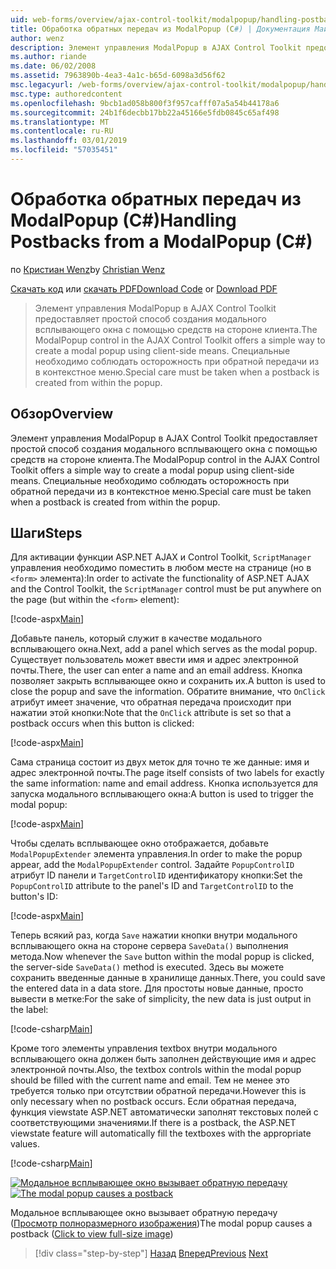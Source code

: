 ```yaml
---
uid: web-forms/overview/ajax-control-toolkit/modalpopup/handling-postbacks-from-a-modalpopup-cs
title: Обработка обратных передач из ModalPopup (C#) | Документация Майкрософт
author: wenz
description: Элемент управления ModalPopup в AJAX Control Toolkit предоставляет простой способ создания модального всплывающего окна с помощью средств на стороне клиента. Особое внимание следует принимать при терминалом...
ms.author: riande
ms.date: 06/02/2008
ms.assetid: 7963890b-4ea3-4a1c-b65d-6098a3d56f62
msc.legacyurl: /web-forms/overview/ajax-control-toolkit/modalpopup/handling-postbacks-from-a-modalpopup-cs
msc.type: authoredcontent
ms.openlocfilehash: 9bcb1ad058b800f3f957cafff07a5a54b44178a6
ms.sourcegitcommit: 24b1f6decbb17bb22a45166e5fdb0845c65af498
ms.translationtype: MT
ms.contentlocale: ru-RU
ms.lasthandoff: 03/01/2019
ms.locfileid: "57035451"
---
```

<a name="handling-postbacks-from-a-modalpopup-c"></a><span data-ttu-id="147cd-104">Обработка обратных передач из ModalPopup (C#)</span><span class="sxs-lookup"><span data-stu-id="147cd-104">Handling Postbacks from a ModalPopup (C#)</span></span>
====================
<span data-ttu-id="147cd-105">по [Кристиан Wenz](https://github.com/wenz)</span><span class="sxs-lookup"><span data-stu-id="147cd-105">by [Christian Wenz](https://github.com/wenz)</span></span>

<span data-ttu-id="147cd-106">[Скачать код](http://download.microsoft.com/download/2/4/0/24052038-f942-4336-905b-b60ae56f0dd5/ModalPopup3.cs.zip) или [скачать PDF](http://download.microsoft.com/download/b/6/a/b6ae89ee-df69-4c87-9bfb-ad1eb2b23373/modalpopup3CS.pdf)</span><span class="sxs-lookup"><span data-stu-id="147cd-106">[Download Code](http://download.microsoft.com/download/2/4/0/24052038-f942-4336-905b-b60ae56f0dd5/ModalPopup3.cs.zip) or [Download PDF](http://download.microsoft.com/download/b/6/a/b6ae89ee-df69-4c87-9bfb-ad1eb2b23373/modalpopup3CS.pdf)</span></span>

> <span data-ttu-id="147cd-107">Элемент управления ModalPopup в AJAX Control Toolkit предоставляет простой способ создания модального всплывающего окна с помощью средств на стороне клиента.</span><span class="sxs-lookup"><span data-stu-id="147cd-107">The ModalPopup control in the AJAX Control Toolkit offers a simple way to create a modal popup using client-side means.</span></span> <span data-ttu-id="147cd-108">Специальные необходимо соблюдать осторожность при обратной передачи из в контекстное меню.</span><span class="sxs-lookup"><span data-stu-id="147cd-108">Special care must be taken when a postback is created from within the popup.</span></span>


## <a name="overview"></a><span data-ttu-id="147cd-109">Обзор</span><span class="sxs-lookup"><span data-stu-id="147cd-109">Overview</span></span>

<span data-ttu-id="147cd-110">Элемент управления ModalPopup в AJAX Control Toolkit предоставляет простой способ создания модального всплывающего окна с помощью средств на стороне клиента.</span><span class="sxs-lookup"><span data-stu-id="147cd-110">The ModalPopup control in the AJAX Control Toolkit offers a simple way to create a modal popup using client-side means.</span></span> <span data-ttu-id="147cd-111">Специальные необходимо соблюдать осторожность при обратной передачи из в контекстное меню.</span><span class="sxs-lookup"><span data-stu-id="147cd-111">Special care must be taken when a postback is created from within the popup.</span></span>

## <a name="steps"></a><span data-ttu-id="147cd-112">Шаги</span><span class="sxs-lookup"><span data-stu-id="147cd-112">Steps</span></span>

<span data-ttu-id="147cd-113">Для активации функции ASP.NET AJAX и Control Toolkit, `ScriptManager` управления необходимо поместить в любом месте на странице (но в `<form>` элемента):</span><span class="sxs-lookup"><span data-stu-id="147cd-113">In order to activate the functionality of ASP.NET AJAX and the Control Toolkit, the `ScriptManager` control must be put anywhere on the page (but within the `<form>` element):</span></span>

[!code-aspx[Main](handling-postbacks-from-a-modalpopup-cs/samples/sample1.aspx)]

<span data-ttu-id="147cd-114">Добавьте панель, который служит в качестве модального всплывающего окна.</span><span class="sxs-lookup"><span data-stu-id="147cd-114">Next, add a panel which serves as the modal popup.</span></span> <span data-ttu-id="147cd-115">Существует пользователь может ввести имя и адрес электронной почты.</span><span class="sxs-lookup"><span data-stu-id="147cd-115">There, the user can enter a name and an email address.</span></span> <span data-ttu-id="147cd-116">Кнопка позволяет закрыть всплывающее окно и сохранить их.</span><span class="sxs-lookup"><span data-stu-id="147cd-116">A button is used to close the popup and save the information.</span></span> <span data-ttu-id="147cd-117">Обратите внимание, что `OnClick` атрибут имеет значение, что обратная передача происходит при нажатии этой кнопки:</span><span class="sxs-lookup"><span data-stu-id="147cd-117">Note that the `OnClick` attribute is set so that a postback occurs when this button is clicked:</span></span>

[!code-aspx[Main](handling-postbacks-from-a-modalpopup-cs/samples/sample2.aspx)]

<span data-ttu-id="147cd-118">Сама страница состоит из двух меток для точно те же данные: имя и адрес электронной почты.</span><span class="sxs-lookup"><span data-stu-id="147cd-118">The page itself consists of two labels for exactly the same information: name and email address.</span></span> <span data-ttu-id="147cd-119">Кнопка используется для запуска модального всплывающего окна:</span><span class="sxs-lookup"><span data-stu-id="147cd-119">A button is used to trigger the modal popup:</span></span>

[!code-aspx[Main](handling-postbacks-from-a-modalpopup-cs/samples/sample3.aspx)]

<span data-ttu-id="147cd-120">Чтобы сделать всплывающее окно отображается, добавьте `ModalPopupExtender` элемента управления.</span><span class="sxs-lookup"><span data-stu-id="147cd-120">In order to make the popup appear, add the `ModalPopupExtender` control.</span></span> <span data-ttu-id="147cd-121">Задайте `PopupControlID` атрибут ID панели и `TargetControlID` идентификатору кнопки:</span><span class="sxs-lookup"><span data-stu-id="147cd-121">Set the `PopupControlID` attribute to the panel's ID and `TargetControlID` to the button's ID:</span></span>

[!code-aspx[Main](handling-postbacks-from-a-modalpopup-cs/samples/sample4.aspx)]

<span data-ttu-id="147cd-122">Теперь всякий раз, когда `Save` нажатии кнопки внутри модального всплывающего окна на стороне сервера `SaveData()` выполнения метода.</span><span class="sxs-lookup"><span data-stu-id="147cd-122">Now whenever the `Save` button within the modal popup is clicked, the server-side `SaveData()` method is executed.</span></span> <span data-ttu-id="147cd-123">Здесь вы можете сохранить введенные данные в хранилище данных.</span><span class="sxs-lookup"><span data-stu-id="147cd-123">There, you could save the entered data in a data store.</span></span> <span data-ttu-id="147cd-124">Для простоты новые данные, просто вывести в метке:</span><span class="sxs-lookup"><span data-stu-id="147cd-124">For the sake of simplicity, the new data is just output in the label:</span></span>

[!code-csharp[Main](handling-postbacks-from-a-modalpopup-cs/samples/sample5.cs)]

<span data-ttu-id="147cd-125">Кроме того элементы управления textbox внутри модального всплывающего окна должен быть заполнен действующие имя и адрес электронной почты.</span><span class="sxs-lookup"><span data-stu-id="147cd-125">Also, the textbox controls within the modal popup should be filled with the current name and email.</span></span> <span data-ttu-id="147cd-126">Тем не менее это требуется только при отсутствии обратной передачи.</span><span class="sxs-lookup"><span data-stu-id="147cd-126">However this is only necessary when no postback occurs.</span></span> <span data-ttu-id="147cd-127">Если обратная передача, функция viewstate ASP.NET автоматически заполнят текстовых полей с соответствующими значениями.</span><span class="sxs-lookup"><span data-stu-id="147cd-127">If there is a postback, the ASP.NET viewstate feature will automatically fill the textboxes with the appropriate values.</span></span>

[!code-csharp[Main](handling-postbacks-from-a-modalpopup-cs/samples/sample6.cs)]


<span data-ttu-id="147cd-128">[![Модальное всплывающее окно вызывает обратную передачу](handling-postbacks-from-a-modalpopup-cs/_static/image2.png)](handling-postbacks-from-a-modalpopup-cs/_static/image1.png)</span><span class="sxs-lookup"><span data-stu-id="147cd-128">[![The modal popup causes a postback](handling-postbacks-from-a-modalpopup-cs/_static/image2.png)](handling-postbacks-from-a-modalpopup-cs/_static/image1.png)</span></span>

<span data-ttu-id="147cd-129">Модальное всплывающее окно вызывает обратную передачу ([Просмотр полноразмерного изображения](handling-postbacks-from-a-modalpopup-cs/_static/image3.png))</span><span class="sxs-lookup"><span data-stu-id="147cd-129">The modal popup causes a postback ([Click to view full-size image](handling-postbacks-from-a-modalpopup-cs/_static/image3.png))</span></span>

> [!div class="step-by-step"]
> <span data-ttu-id="147cd-130">[Назад](using-modalpopup-with-a-repeater-control-cs.md)
> [Вперед](positioning-a-modalpopup-cs.md)</span><span class="sxs-lookup"><span data-stu-id="147cd-130">[Previous](using-modalpopup-with-a-repeater-control-cs.md)
[Next](positioning-a-modalpopup-cs.md)</span></span>
